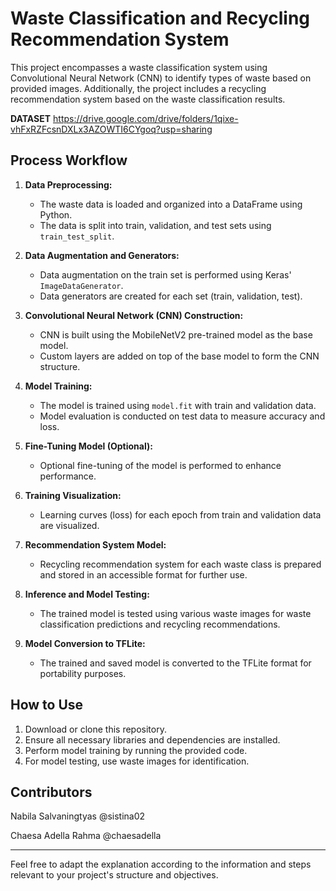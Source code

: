 # Waste Classification and Recycling Recommendation System

This project encompasses a waste classification system using Convolutional Neural Network (CNN) to identify types of waste based on provided images. Additionally, the project includes a recycling recommendation system based on the waste classification results.

**DATASET**
https://drive.google.com/drive/folders/1qixe-vhFxRZFcsnDXLx3AZOWTI6CYgoq?usp=sharing

## Process Workflow

1. **Data Preprocessing:**
   - The waste data is loaded and organized into a DataFrame using Python.
   - The data is split into train, validation, and test sets using `train_test_split`.

2. **Data Augmentation and Generators:**
   - Data augmentation on the train set is performed using Keras' `ImageDataGenerator`.
   - Data generators are created for each set (train, validation, test).

3. **Convolutional Neural Network (CNN) Construction:**
   - CNN is built using the MobileNetV2 pre-trained model as the base model.
   - Custom layers are added on top of the base model to form the CNN structure.

4. **Model Training:**
   - The model is trained using `model.fit` with train and validation data.
   - Model evaluation is conducted on test data to measure accuracy and loss.

5. **Fine-Tuning Model (Optional):**
   - Optional fine-tuning of the model is performed to enhance performance.

6. **Training Visualization:**
   - Learning curves (loss) for each epoch from train and validation data are visualized.

7. **Recommendation System Model:**
   - Recycling recommendation system for each waste class is prepared and stored in an accessible format for further use.

8. **Inference and Model Testing:**
   - The trained model is tested using various waste images for waste classification predictions and recycling recommendations.

9. **Model Conversion to TFLite:**
   - The trained and saved model is converted to the TFLite format for portability purposes.

## How to Use
1. Download or clone this repository.
2. Ensure all necessary libraries and dependencies are installed.
3. Perform model training by running the provided code.
4. For model testing, use waste images for identification.

## Contributors
Nabila Salvaningtyas @sistina02

Chaesa Adella Rahma @chaesadella

---

Feel free to adapt the explanation according to the information and steps relevant to your project's structure and objectives.
